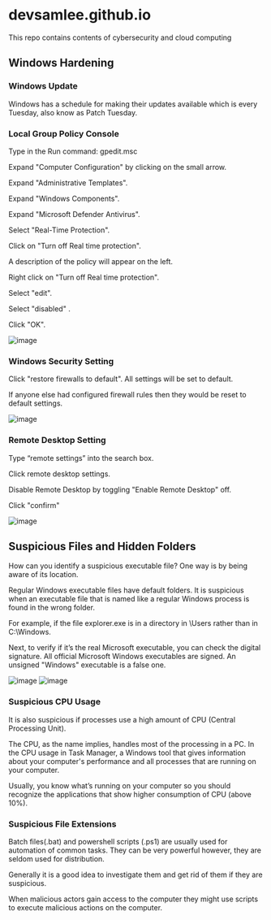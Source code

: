 # devsamlee.github.io
This repo contains contents of cybersecurity and cloud computing

## Windows Hardening

### Windows Update
Windows has a schedule for making their updates available which is every Tuesday, also know as Patch Tuesday.

### Local Group Policy Console
Type in the Run command:
gpedit.msc

Expand "Computer Configuration" by clicking on the small arrow.

Expand "Administrative Templates".

Expand "Windows Components".

Expand "Microsoft Defender Antivirus".

Select "Real-Time Protection".

Click on "Turn off Real time protection".

A description of the policy will appear on the left.

Right click on "Turn off Real time protection".

Select "edit".

Select "disabled" .

Click "OK".

![image](https://github.com/DevSamLee/devsamlee.github.io/assets/96956309/689df12f-b9b6-404a-af32-ac0da8e3ebb5)


### Windows Security Setting
Click "restore firewalls to default". All settings will be set to default.

If anyone else had configured firewall rules then they would be reset to default settings.

![image](https://github.com/DevSamLee/devsamlee.github.io/assets/96956309/b3688a81-bf18-452c-b5c7-4716378bd70c)


### Remote Desktop Setting
Type “remote settings” into the search box.

Click remote desktop settings.

Disable Remote Desktop by toggling "Enable Remote Desktop" off.

Click "confirm"

![image](https://github.com/DevSamLee/devsamlee.github.io/assets/96956309/b5878f22-feaf-47db-8781-e184f8f7c618)


## Suspicious Files and Hidden Folders
How can you identify a suspicious executable file? One way is by being aware of its location.

Regular Windows executable files have default folders. It is suspicious when an executable file that is named like a regular Windows process is found in the wrong folder. 

For example, if the file explorer.exe is in a directory in \Users rather than in C:\Windows.

Next, to verify if it’s the real Microsoft executable, you can check the digital signature. All official Microsoft Windows executables are signed. An unsigned "Windows" executable is a false one.

![image](https://github.com/DevSamLee/devsamlee.github.io/assets/96956309/ea09ec5f-cc38-42cf-bd5d-edd3164a77e2)
![image](https://github.com/DevSamLee/devsamlee.github.io/assets/96956309/2db09fd9-96a4-41ed-ba76-060261c64a24)

### Suspicious CPU Usage
It is also suspicious if processes use a high amount of CPU (Central Processing Unit). 

The CPU, as the name implies, handles most of the processing in a PC. In the CPU usage in Task Manager, a Windows tool that gives information about your computer's performance and all processes that are running on your computer.

Usually, you know what’s running on your computer so you should recognize the applications that show higher consumption of CPU (above 10%).

### Suspicious File Extensions
Batch files(.bat) and powershell scripts (.ps1) are usually used for automation of common tasks. They can be very powerful however, they are seldom used for distribution. 

Generally it is a good idea to investigate them and get rid of them if they are suspicious. 

When malicious actors gain access to the computer they might use scripts to execute malicious actions on the computer.
